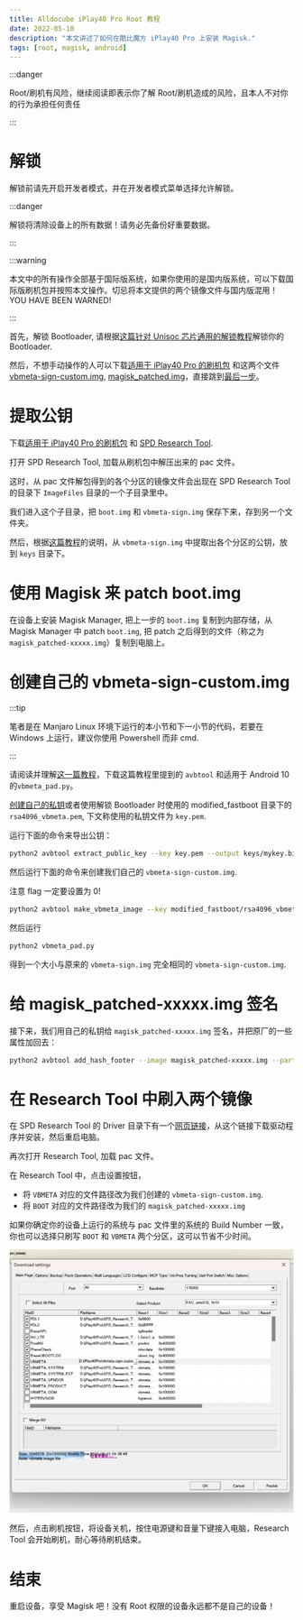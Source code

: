 ```yaml
---
title: Alldocube iPlay40 Pro Root 教程
date: 2022-05-10
description: "本文讲述了如何在酷比魔方 iPlay40 Pro 上安装 Magisk."
tags: [root, magisk, android]
---
```


:::danger

Root/刷机有风险，继续阅读即表示你了解 Root/刷机造成的风险，且本人不对你的行为承担任何责任

:::

# 解锁

解锁前请先开启开发者模式，并在开发者模式菜单选择允许解锁。

:::danger

解锁将清除设备上的所有数据！请务必先备份好重要数据。

:::

:::warning

本文中的所有操作全部基于国际版系统，如果你使用的是国内版系统，可以下载国际版刷机包并按照本文操作。切忌将本文提供的两个镜像文件与国内版混用！YOU HAVE BEEN WARNED!

:::

首先，解锁 Bootloader, 请根据[这篇针对 Unisoc 芯片通用的解锁教程](https://www.hovatek.com/forum/thread-32287.html)解锁你的 Bootloader.

然后，不想手动操作的人可以下载[适用于 iPlay40 Pro 的刷机包](https://www.alldocube.com/en/firmware/alldocube-iplay40ht1020h-firmware-download/)
和这两个文件 [vbmeta-sign-custom.img](https://drive.google.com/file/d/1SHhoZmaatZSH1x0zCseLL2KSlyjax0Ig/view?usp=sharing), [magisk_patched.img](https://drive.google.com/file/d/1S_ZLmTNtbXNYAKXMKIPTXKfxWeuTUOON/view?usp=sharing)，直接跳到[最后一步](#在-research-tool-中刷入两个镜像)。

# 提取公钥

下载[适用于 iPlay40 Pro 的刷机包](https://www.alldocube.com/en/firmware/alldocube-iplay40ht1020h-firmware-download/)
和 [SPD Research Tool](https://spdflashtool.com/category/research-tool).

打开 SPD Research Tool, 加载从刷机包中解压出来的 pac 文件。

这时，从 pac 文件解包得到的各个分区的镜像文件会出现在 SPD Research Tool 的目录下 `ImageFiles` 目录的一个子目录里中。

我们进入这个子目录，把 `boot.img` 和 `vbmeta-sign.img` 保存下来，存到另一个文件夹。

然后，根据[这篇教程](https://www.hovatek.com/forum/thread-32667.html)的说明，从 `vbmeta-sign.img` 中提取出各个分区的公钥，放到 `keys` 目录下。

# 使用 Magisk 来 patch boot.img

在设备上安装 Magisk Manager, 把上一步的 `boot.img` 复制到内部存储，从 Magisk Manager 中 patch `boot.img`, 把 patch
之后得到的文件（称之为`magisk_patched-xxxxx.img`）复制到电脑上。

# 创建自己的 vbmeta-sign-custom.img

:::tip

笔者是在 Manjaro Linux 环境下运行的本小节和下一小节的代码，若要在 Windows 上运行，建议你使用 Powershell 而非 cmd.

:::

请阅读并理解[这一篇教程](https://www.hovatek.com/forum/thread-32664.html)，下载这篇教程里提到的 `avbtool` 和适用于 Android 10 的`vbmeta_pad.py`。

[创建自己的私钥](https://www.hovatek.com/forum/thread-32662.html)或者使用解锁 Bootloader 时使用的 modified_fastboot
目录下的 `rsa4096_vbmeta.pem`, 下文称使用的私钥文件为 `key.pem`.

运行下面的命令来导出公钥：

```sh
python2 avbtool extract_public_key --key key.pem --output keys/mykey.bin
```

然后运行下面的命令来创建我们自己的 `vbmeta-sign-custom.img`.

注意 flag 一定要设置为 0!

```sh
python2 avbtool make_vbmeta_image --key modified_fastboot/rsa4096_vbmeta.pem --algorithm SHA256_RSA4096 --flag 0 --chain_partition boot:1:keys/mykey.bin --chain_partition dtbo:6:keys/dtbo.key --chain_partition socko:13:keys/socko.key --chain_partition odmko:14:keys/odmko.key --chain_partition vbmeta_system:2:keys/vbmeta_system.key --chain_partition vbmeta_system_ext:3:keys/vbmeta_system_ext.key --chain_partition vbmeta_vendor:4:keys/vbmeta_vendor.key --chain_partition vbmeta_product:5:keys/vbmeta_product.key --chain_partition l_modem:7:keys/l_modem.key --chain_partition l_ldsp:8:keys/l_ldsp.key --chain_partition l_gdsp:9:keys/l_gdsp.key --chain_partition pm_sys:10:keys/pm_sys.key --chain_partition l_agdsp:11:keys/l_agdsp.key --chain_partition l_cdsp:12:keys/l_cdsp.key --padding_size 20480 --output vbmeta-sign-custom.img
```

然后运行

```sh
python2 vbmeta_pad.py
```

得到一个大小与原来的 `vbmeta-sign.img` 完全相同的 `vbmeta-sign-custom.img`.

# 给 magisk_patched-xxxxx.img 签名

接下来，我们用自己的私钥给 `magisk_patched-xxxxx.img` 签名，并把原厂的一些属性加回去：

```sh
python2 avbtool add_hash_footer --image magisk_patched-xxxxx.img --partition_name boot --partition_size 67108864 --key key.pem --algorithm SHA256_RSA4096 --prop com.android.build.boot.fingerprint:Alldocube/iPlay_40H/T1020H:11/RP1A.201005.001/8688:user/release-keys --prop com.android.build.boot.os_version:11
```

# 在 Research Tool 中刷入两个镜像

在 SPD Research Tool 的 Driver 目录下有一个[网页链接](https://androiddatahost.com/gzn5n
)，从这个链接下载驱动程序并安装，然后重启电脑。

再次打开 Research Tool, 加载 pac 文件。

在 Research Tool 中，点击设置按钮，

- 将 `VBMETA` 对应的文件路径改为我们创建的 `vbmeta-sign-custom.img`.
- 将 `BOOT` 对应的文件路径改为我们的 `magisk_patched-xxxxx.img`

如果你确定你的设备上运行的系统与 pac 文件里的系统的 Build Number 一致，你也可以选择只刷写 `BOOT` 和 `VBMETA` 两个分区，这可以节省不少时间。

![image-20220510093918496](image.png)

然后，点击刷机按钮，将设备关机，按住电源键和音量下键接入电脑，Research Tool 会开始刷机，耐心等待刷机结束。

# 结束

重启设备，享受 Magisk 吧！没有 Root 权限的设备永远都不是自己的设备！
